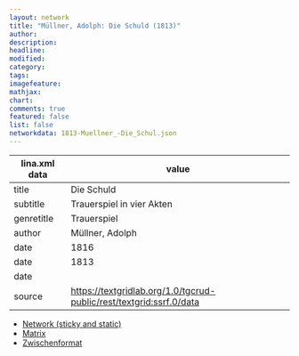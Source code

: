```yaml
---
layout: network
title: "Müllner, Adolph: Die Schuld (1813)"
author:
description:
headline:
modified:
category:
tags:
imagefeature: 
mathjax: 
chart: 
comments: true
featured: false
list: false
networkdata: 1813-Muellner_-Die_Schul.json
---
```

lina.xml data  | value
------------- | -------------
title|Die Schuld
subtitle|Trauerspiel in vier Akten
genretitle|Trauerspiel
author|Müllner, Adolph
date|1816
date|1813
date|
source|https://textgridlab.org/1.0/tgcrud-public/rest/textgrid:ssrf.0/data


* [Network (sticky and static)](/network360)
* [Matrix](/matrix360)
* [Zwischenformat](/lina360 )
